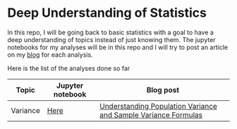 # Deep Understanding of Statistics

In this repo, I will be going back to basic statistics with a goal to have a deep understanding of topics instead of just knowing them. The jupyter notebooks for my analyses will be in this repo and I will try to post an article on my [blog](https://eugenebaraka.github.io/) for each analysis. 

Here is the list of the analyses done so far


| Topic      | Jupyter notebook | Blog post
| ----------- | ----------- |---------------|
| Variance      | [Here](/assets/variance.ipynb) | [Understanding Population Variance and Sample Variance Formulas](https://eugenebaraka.github.io/blog/2022/07/03/variance-explained/)|


